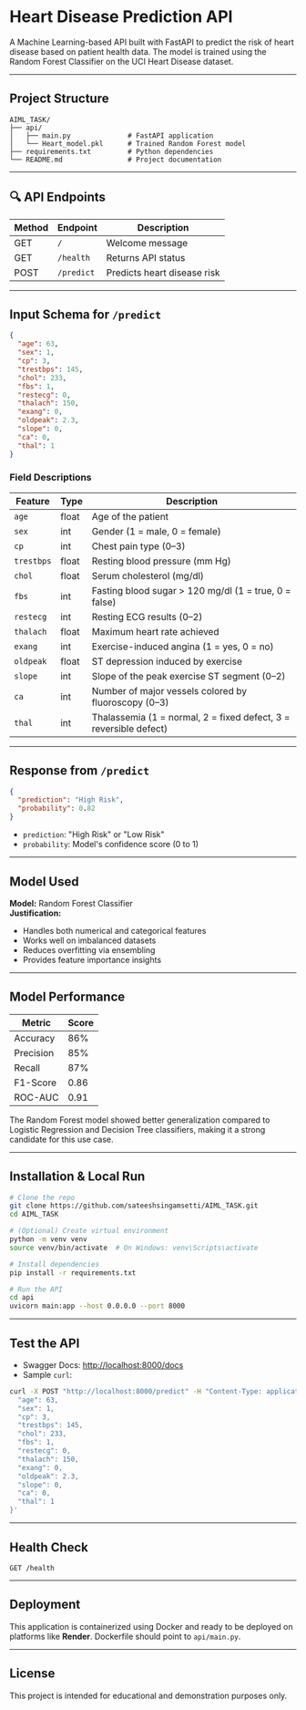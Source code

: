 
#  Heart Disease Prediction API

A Machine Learning-based API built with FastAPI to predict the risk of heart disease based on patient health data. The model is trained using the Random Forest Classifier on the UCI Heart Disease dataset.

---

##  Project Structure

```
AIML_TASK/
├── api/
│   ├── main.py              # FastAPI application
│   └── Heart_model.pkl      # Trained Random Forest model
├── requirements.txt         # Python dependencies
└── README.md                # Project documentation
```

---

## 🔍 API Endpoints

| Method | Endpoint       | Description                           |
|--------|----------------|---------------------------------------|
| GET    | `/`            | Welcome message                       |
| GET    | `/health`      | Returns API status                    |
| POST   | `/predict`     | Predicts heart disease risk           |

---

## Input Schema for `/predict`

```json
{
  "age": 63,
  "sex": 1,
  "cp": 3,
  "trestbps": 145,
  "chol": 233,
  "fbs": 1,
  "restecg": 0,
  "thalach": 150,
  "exang": 0,
  "oldpeak": 2.3,
  "slope": 0,
  "ca": 0,
  "thal": 1
}
```

### Field Descriptions

| Feature    | Type   | Description |
|------------|--------|-------------|
| `age`      | float  | Age of the patient |
| `sex`      | int    | Gender (1 = male, 0 = female) |
| `cp`       | int    | Chest pain type (0–3) |
| `trestbps` | float  | Resting blood pressure (mm Hg) |
| `chol`     | float  | Serum cholesterol (mg/dl) |
| `fbs`      | int    | Fasting blood sugar > 120 mg/dl (1 = true, 0 = false) |
| `restecg`  | int    | Resting ECG results (0–2) |
| `thalach`  | float  | Maximum heart rate achieved |
| `exang`    | int    | Exercise-induced angina (1 = yes, 0 = no) |
| `oldpeak`  | float  | ST depression induced by exercise |
| `slope`    | int    | Slope of the peak exercise ST segment (0–2) |
| `ca`       | int    | Number of major vessels colored by fluoroscopy (0–3) |
| `thal`     | int    | Thalassemia (1 = normal, 2 = fixed defect, 3 = reversible defect) |

---

##  Response from `/predict`

```json
{
  "prediction": "High Risk",
  "probability": 0.82
}
```

- `prediction`: "High Risk" or "Low Risk"
- `probability`: Model's confidence score (0 to 1)

---

##  Model Used

**Model:** Random Forest Classifier  
**Justification:**  
- Handles both numerical and categorical features  
- Works well on imbalanced datasets  
- Reduces overfitting via ensembling  
- Provides feature importance insights  

---

##  Model Performance

| Metric     | Score |
|------------|-------|
| Accuracy   | 86%   |
| Precision  | 85%   |
| Recall     | 87%   |
| F1-Score   | 0.86  |
| ROC-AUC    | 0.91  |

The Random Forest model showed better generalization compared to Logistic Regression and Decision Tree classifiers, making it a strong candidate for this use case.

---

##  Installation & Local Run

```bash
# Clone the repo
git clone https://github.com/sateeshsingamsetti/AIML_TASK.git
cd AIML_TASK

# (Optional) Create virtual environment
python -m venv venv
source venv/bin/activate  # On Windows: venv\Scripts\activate

# Install dependencies
pip install -r requirements.txt

# Run the API
cd api
uvicorn main:app --host 0.0.0.0 --port 8000
```

---

##  Test the API

- Swagger Docs: [http://localhost:8000/docs](http://localhost:8000/docs)
- Sample `curl`:

```bash
curl -X POST "http://localhost:8000/predict" -H "Content-Type: application/json" -d '{
  "age": 63,
  "sex": 1,
  "cp": 3,
  "trestbps": 145,
  "chol": 233,
  "fbs": 1,
  "restecg": 0,
  "thalach": 150,
  "exang": 0,
  "oldpeak": 2.3,
  "slope": 0,
  "ca": 0,
  "thal": 1
}'
```

---

##  Health Check

```http
GET /health
```

---

##  Deployment

This application is containerized using Docker and ready to be deployed on platforms like **Render**. Dockerfile should point to `api/main.py`.

---

##  License

This project is intended for educational and demonstration purposes only.
